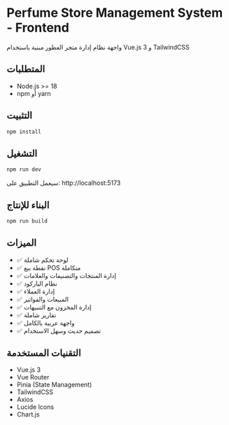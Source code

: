 # Perfume Store Management System - Frontend

واجهة نظام إدارة متجر العطور مبنية باستخدام Vue.js 3 و TailwindCSS

## المتطلبات

- Node.js >= 18
- npm أو yarn

## التثبيت

```bash
npm install
```

## التشغيل

```bash
npm run dev
```

سيعمل التطبيق على: http://localhost:5173

## البناء للإنتاج

```bash
npm run build
```

## الميزات

- ✅ لوحة تحكم شاملة
- ✅ نقطة بيع POS متكاملة
- ✅ إدارة المنتجات والتصنيفات والعلامات
- ✅ نظام الباركود
- ✅ إدارة العملاء
- ✅ المبيعات والفواتير
- ✅ إدارة المخزون مع التنبيهات
- ✅ تقارير شاملة
- ✅ واجهة عربية بالكامل
- ✅ تصميم حديث وسهل الاستخدام

## التقنيات المستخدمة

- Vue.js 3
- Vue Router
- Pinia (State Management)
- TailwindCSS
- Axios
- Lucide Icons
- Chart.js
